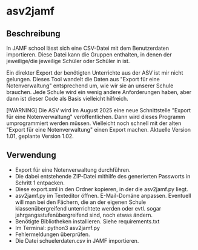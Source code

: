 # asv2jamf #
## Beschreibung ##
In JAMF school lässt sich eine CSV-Datei mit dem Benutzerdaten importieren. Diese Datei kann die Gruppen enthalten, in denen der jeweilige/die jeweilige Schüler oder Schüler in ist.

Ein direkter Export der benötigten Unterrichte aus der ASV ist mir nicht gelungen. Dieses Tool wandelt die Daten aus "Export für eine Notenverwaltung" entsprechend um, wie wir sie an unserer Schule brauchen. Jede Schule wird ein wenig andere Anforderungen haben, aber dann ist dieser Code als Basis vielleicht hilfreich.

[!WARNING]
Die ASV wird im August 2025 eine neue Schnittstelle "Export für eine Notenverwaltung" veröffentlichen. Dann wird dieses Programm umprogrammiert werden müssen. Vielleicht noch schnell mit der alten "Export für eine Notenverwaltung" einen Export machen. Aktuelle Version 1.01, geplante Version 1.02.

## Verwendung ##
  * Export für eine Notenverwaltung durchführen.
  * Die dabei entstehende ZIP-Datei mithilfe des generierten Passworts in Schritt 1 entpacken.
  * Diese export.xml in den Ordner kopieren, in der die asv2jamf.py liegt.
  * asv2jamf.py im Texteditor öffnen. E-Mail-Domäne anpassen. Eventuell will man bei den Fächern, die an der eigenen Schule klassenübergreifend unterrichtete werden oder evtl. sogar jahrgangsstufenübergreifend sind, noch etwas ändern.
  * Benötigte Bibliotheken installieren. Siehe requirements.txt
  * Im Terminal: python3 asv2jamf.py 
  * Fehlermeldungen überprüfen.
  * Die Datei schuelerdaten.csv in JAMF importieren.
